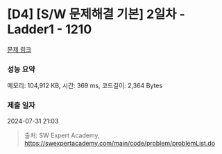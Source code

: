 # [D4] [S/W 문제해결 기본] 2일차 - Ladder1 - 1210 

[문제 링크](https://swexpertacademy.com/main/code/problem/problemDetail.do?contestProbId=AV14ABYKADACFAYh) 

### 성능 요약

메모리: 104,912 KB, 시간: 369 ms, 코드길이: 2,364 Bytes

### 제출 일자

2024-07-31 21:03



> 출처: SW Expert Academy, https://swexpertacademy.com/main/code/problem/problemList.do